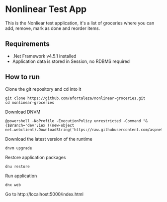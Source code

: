 # Nonlinear Test App

This is the Nonliear test application, it's a list of groceries where you can add, remove, mark as done and reorder items.

## Requirements
- .Net Framework v4.5.1 installed
- Application data is stored in Session, no RDBMS required
## How to run
Clone the git repository and cd into it
```
git clone https://github.com/afortaleza/nonlinear-groceries.git
cd nonlinear-groceries
```
Download DNVM
```
@powershell -NoProfile -ExecutionPolicy unrestricted -Command "&{$Branch='dev';iex ((new-object net.webclient).DownloadString('https://raw.githubusercontent.com/aspnet/Home/dev/dnvminstall.ps1'))}"
```
Download the latest version of the runtime
```
dnvm upgrade
```
Restore application packages
```
dnu restore
```
Run application
```
dnx web
```
Go to http://localhost:5000/index.html